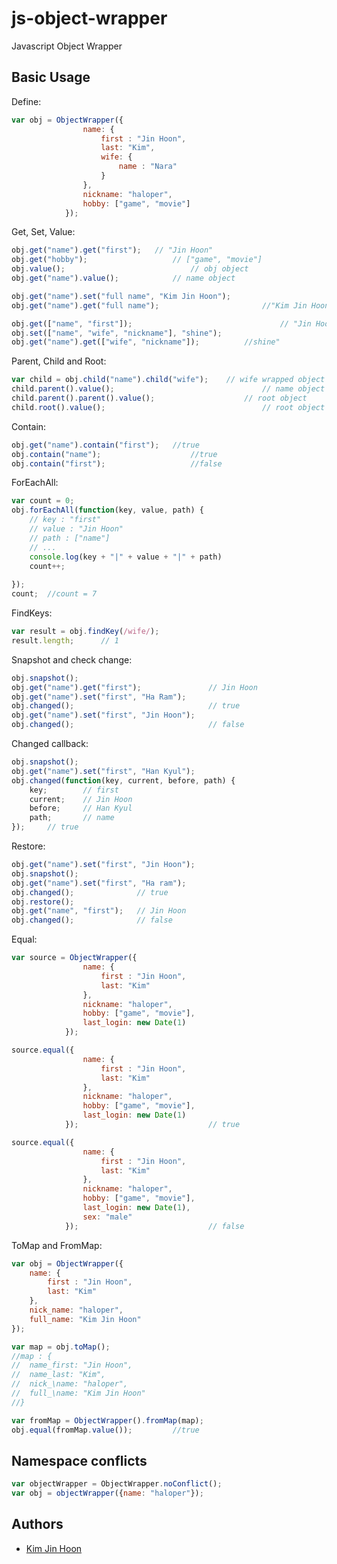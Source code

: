 # js-object-wrapper
Javascript Object Wrapper

## Basic Usage

Define:

```javascript
var obj = ObjectWrapper({
				name: {
					first : "Jin Hoon",
					last: "Kim",
					wife: {
						name : "Nara"
					}
				},
				nickname: "haloper",
				hobby: ["game", "movie"]
			});
```

Get, Set, Value:

```javascript
obj.get("name").get("first"); 	// "Jin Hoon"
obj.get("hobby"); 					// ["game", "movie"]
obj.value();							// obj object
obj.get("name").value();			// name object

obj.get("name").set("full name", "Kim Jin Hoon");
obj.get("name").get("full name");						//"Kim Jin Hoon";

obj.get(["name", "first"]);									// "Jin Hoon"
obj.set(["name", "wife", "nickname"], "shine");
obj.get("name").get(["wife", "nickname"]); 			//shine"
```

Parent, Child and Root:

```javascript
var child = obj.child("name").child("wife"); 	// wife wrapped object
child.parent().value(); 								// name object
child.parent().parent().value(); 					// root object
child.root().value();									// root object
```

Contain:

```javascript
obj.get("name").contain("first"); 	//true
obj.contain("name"); 					//true
obj.contain("first"); 					//false
```

ForEachAll:

```javascript
var count = 0;
obj.forEachAll(function(key, value, path) {
	// key : "first"
	// value : "Jin Hoon"
	// path : ["name"]
	// ...
	console.log(key + "|" + value + "|" + path)
	count++;
	
});
count; 	//count = 7
```

FindKeys:

```javascript
var result = obj.findKey(/wife/);
result.length; 		// 1
```

Snapshot and check change:

```javascript
obj.snapshot();
obj.get("name").get("first"); 				// Jin Hoon
obj.get("name").set("first", "Ha Ram");
obj.changed();								// true
obj.get("name").set("first", "Jin Hoon");
obj.changed();								// false
```

Changed callback:

```javascript
obj.snapshot();
obj.get("name").set("first", "Han Kyul");
obj.changed(function(key, current, before, path) {
	key;		// first
	current;	// Jin Hoon
	before;		// Han Kyul
	path;		// name
});		// true
```

Restore:

```javascript
obj.get("name").set("first", "Jin Hoon");
obj.snapshot();
obj.get("name").set("first", "Ha ram");
obj.changed();				// true
obj.restore();
obj.get("name", "first");	// Jin Hoon
obj.changed();				// false
```

Equal:

```javascript
var source = ObjectWrapper({
				name: {
					first : "Jin Hoon",
					last: "Kim"
				},
				nickname: "haloper",
				hobby: ["game", "movie"],
				last_login: new Date(1)
			});

source.equal({
				name: {
					first : "Jin Hoon",
					last: "Kim"
				},
				nickname: "haloper",
				hobby: ["game", "movie"],
				last_login: new Date(1)
			});								// true

source.equal({
				name: {
					first : "Jin Hoon",
					last: "Kim"
				},
				nickname: "haloper",
				hobby: ["game", "movie"],
				last_login: new Date(1),
				sex: "male"
			});								// false
```

ToMap and FromMap:

```javascript
var obj = ObjectWrapper({
	name: {
		first : "Jin Hoon",
		last: "Kim"
	},
	nick_name: "haloper",
	full_name: "Kim Jin Hoon"
});

var map = obj.toMap();
//map : {
//	name_first: "Jin Hoon",
//	name_last: "Kim",
//	nick_\name: "haloper",
//	full_\name: "Kim Jin Hoon"
//}

var fromMap = ObjectWrapper().fromMap(map);
obj.equal(fromMap.value());			//true
```

## Namespace conflicts

```javascript
var objectWrapper = ObjectWrapper.noConflict();
var obj = objectWrapper({name: "haloper"});
```

## Authors

* [Kim Jin Hoon](https://github.com/haloper)